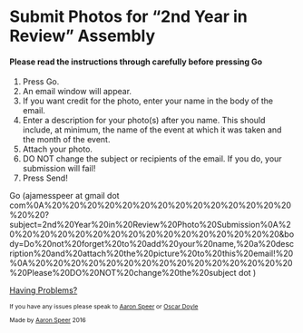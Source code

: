 <script>
var host = "aaronspeer.github.io";
if ((host == window.location.host) && (window.location.protocol != "https:"))
    window.location.protocol = "https";
</script>
<link rel="shortcut icon" type="image/x-icon" href="https://aaronspeer.github.io/images/favicon.ico?">

Submit Photos for “2nd Year in Review” Assembly
===============================================

#### Please read the instructions through carefully before pressing Go

1.  Press Go.
2.  An email window will appear.
3.  If you want credit for the photo, enter your name in the body of the email.
4.  Enter a description for your photo(s) after you name. This should include, at minimum, the name of the event at which it was taken and the month of the event.
5.  Attach your photo.
6.  DO NOT change the subject or recipients of the email. If you do, your submission will fail!
7.  Press Send!

<script type="text/javascript">
<!--
h='&#x67;&#x6d;&#x61;&#x69;&#108;&#46;&#x63;&#x6f;&#x6d;&#x25;&#48;&#x41;&#x25;&#50;&#48;&#x25;&#50;&#48;&#x25;&#50;&#48;&#x25;&#50;&#48;&#x25;&#50;&#48;&#x25;&#50;&#48;&#x25;&#50;&#48;&#x25;&#50;&#48;&#x25;&#50;&#48;&#x25;&#50;&#48;&#x25;&#50;&#48;&#x25;&#50;&#48;&#x25;&#50;&#48;&#x25;&#50;&#48;&#x25;&#50;&#48;&#x25;&#50;&#48;&#x3f;&#x73;&#x75;&#98;&#106;&#x65;&#x63;&#116;&#x3d;&#50;&#110;&#100;&#x25;&#50;&#48;&#x59;&#x65;&#x61;&#114;&#x25;&#50;&#48;&#x69;&#110;&#x25;&#50;&#48;&#82;&#x65;&#118;&#x69;&#x65;&#x77;&#x25;&#50;&#48;&#80;&#104;&#x6f;&#116;&#x6f;&#x25;&#50;&#48;&#x53;&#x75;&#98;&#x6d;&#x69;&#x73;&#x73;&#x69;&#x6f;&#110;&#x25;&#48;&#x41;&#x25;&#50;&#48;&#x25;&#50;&#48;&#x25;&#50;&#48;&#x25;&#50;&#48;&#x25;&#50;&#48;&#x25;&#50;&#48;&#x25;&#50;&#48;&#x25;&#50;&#48;&#x25;&#50;&#48;&#x25;&#50;&#48;&#x25;&#50;&#48;&#x25;&#50;&#48;&#x25;&#50;&#48;&#x25;&#50;&#48;&#x25;&#50;&#48;&#x25;&#50;&#48;&#38;&#98;&#x6f;&#100;&#x79;&#x3d;&#68;&#x6f;&#x25;&#50;&#48;&#110;&#x6f;&#116;&#x25;&#50;&#48;&#102;&#x6f;&#114;&#x67;&#x65;&#116;&#x25;&#50;&#48;&#116;&#x6f;&#x25;&#50;&#48;&#x61;&#100;&#100;&#x25;&#50;&#48;&#x79;&#x6f;&#x75;&#114;&#x25;&#50;&#48;&#110;&#x61;&#x6d;&#x65;&#44;&#x25;&#50;&#48;&#x61;&#x25;&#50;&#48;&#100;&#x65;&#x73;&#x63;&#114;&#x69;&#112;&#116;&#x69;&#x6f;&#110;&#x25;&#50;&#48;&#x61;&#110;&#100;&#x25;&#50;&#48;&#x61;&#116;&#116;&#x61;&#x63;&#104;&#x25;&#50;&#48;&#116;&#104;&#x65;&#x25;&#50;&#48;&#112;&#x69;&#x63;&#116;&#x75;&#114;&#x65;&#x25;&#50;&#48;&#116;&#x6f;&#x25;&#50;&#48;&#116;&#104;&#x69;&#x73;&#x25;&#50;&#48;&#x65;&#x6d;&#x61;&#x69;&#108;&#x21;&#x25;&#50;&#48;&#x25;&#48;&#x41;&#x25;&#50;&#48;&#x25;&#50;&#48;&#x25;&#50;&#48;&#x25;&#50;&#48;&#x25;&#50;&#48;&#x25;&#50;&#48;&#x25;&#50;&#48;&#x25;&#50;&#48;&#x25;&#50;&#48;&#x25;&#50;&#48;&#x25;&#50;&#48;&#x25;&#50;&#48;&#x25;&#50;&#48;&#x25;&#50;&#48;&#x25;&#50;&#48;&#x25;&#50;&#48;&#80;&#108;&#x65;&#x61;&#x73;&#x65;&#x25;&#50;&#48;&#68;&#x4f;&#x25;&#50;&#48;&#78;&#x4f;&#84;&#x25;&#50;&#48;&#x63;&#104;&#x61;&#110;&#x67;&#x65;&#x25;&#50;&#48;&#116;&#104;&#x65;&#x25;&#50;&#48;&#x73;&#x75;&#98;&#106;&#x65;&#x63;&#116;&#46;';a='&#64;';n='&#x61;&#106;&#x61;&#x6d;&#x65;&#x73;&#x73;&#112;&#x65;&#x65;&#114;';e=n+a+h;
document.write('<a h'+'ref'+'="ma'+'ilto'+':'+e+'" clas'+'s="em' + 'ail">'+'&#x47;&#x6f;'+'<\/'+'a'+'>');
// -->
</script><noscript>&#x47;&#x6f;&#32;&#40;&#x61;&#106;&#x61;&#x6d;&#x65;&#x73;&#x73;&#112;&#x65;&#x65;&#114;&#32;&#x61;&#116;&#32;&#x67;&#x6d;&#x61;&#x69;&#108;&#32;&#100;&#x6f;&#116;&#32;&#x63;&#x6f;&#x6d;&#x25;&#48;&#x41;&#x25;&#50;&#48;&#x25;&#50;&#48;&#x25;&#50;&#48;&#x25;&#50;&#48;&#x25;&#50;&#48;&#x25;&#50;&#48;&#x25;&#50;&#48;&#x25;&#50;&#48;&#x25;&#50;&#48;&#x25;&#50;&#48;&#x25;&#50;&#48;&#x25;&#50;&#48;&#x25;&#50;&#48;&#x25;&#50;&#48;&#x25;&#50;&#48;&#x25;&#50;&#48;&#x3f;&#x73;&#x75;&#98;&#106;&#x65;&#x63;&#116;&#x3d;&#50;&#110;&#100;&#x25;&#50;&#48;&#x59;&#x65;&#x61;&#114;&#x25;&#50;&#48;&#x69;&#110;&#x25;&#50;&#48;&#82;&#x65;&#118;&#x69;&#x65;&#x77;&#x25;&#50;&#48;&#80;&#104;&#x6f;&#116;&#x6f;&#x25;&#50;&#48;&#x53;&#x75;&#98;&#x6d;&#x69;&#x73;&#x73;&#x69;&#x6f;&#110;&#x25;&#48;&#x41;&#x25;&#50;&#48;&#x25;&#50;&#48;&#x25;&#50;&#48;&#x25;&#50;&#48;&#x25;&#50;&#48;&#x25;&#50;&#48;&#x25;&#50;&#48;&#x25;&#50;&#48;&#x25;&#50;&#48;&#x25;&#50;&#48;&#x25;&#50;&#48;&#x25;&#50;&#48;&#x25;&#50;&#48;&#x25;&#50;&#48;&#x25;&#50;&#48;&#x25;&#50;&#48;&#38;&#98;&#x6f;&#100;&#x79;&#x3d;&#68;&#x6f;&#x25;&#50;&#48;&#110;&#x6f;&#116;&#x25;&#50;&#48;&#102;&#x6f;&#114;&#x67;&#x65;&#116;&#x25;&#50;&#48;&#116;&#x6f;&#x25;&#50;&#48;&#x61;&#100;&#100;&#x25;&#50;&#48;&#x79;&#x6f;&#x75;&#114;&#x25;&#50;&#48;&#110;&#x61;&#x6d;&#x65;&#44;&#x25;&#50;&#48;&#x61;&#x25;&#50;&#48;&#100;&#x65;&#x73;&#x63;&#114;&#x69;&#112;&#116;&#x69;&#x6f;&#110;&#x25;&#50;&#48;&#x61;&#110;&#100;&#x25;&#50;&#48;&#x61;&#116;&#116;&#x61;&#x63;&#104;&#x25;&#50;&#48;&#116;&#104;&#x65;&#x25;&#50;&#48;&#112;&#x69;&#x63;&#116;&#x75;&#114;&#x65;&#x25;&#50;&#48;&#116;&#x6f;&#x25;&#50;&#48;&#116;&#104;&#x69;&#x73;&#x25;&#50;&#48;&#x65;&#x6d;&#x61;&#x69;&#108;&#x21;&#x25;&#50;&#48;&#x25;&#48;&#x41;&#x25;&#50;&#48;&#x25;&#50;&#48;&#x25;&#50;&#48;&#x25;&#50;&#48;&#x25;&#50;&#48;&#x25;&#50;&#48;&#x25;&#50;&#48;&#x25;&#50;&#48;&#x25;&#50;&#48;&#x25;&#50;&#48;&#x25;&#50;&#48;&#x25;&#50;&#48;&#x25;&#50;&#48;&#x25;&#50;&#48;&#x25;&#50;&#48;&#x25;&#50;&#48;&#80;&#108;&#x65;&#x61;&#x73;&#x65;&#x25;&#50;&#48;&#68;&#x4f;&#x25;&#50;&#48;&#78;&#x4f;&#84;&#x25;&#50;&#48;&#x63;&#104;&#x61;&#110;&#x67;&#x65;&#x25;&#50;&#48;&#116;&#104;&#x65;&#x25;&#50;&#48;&#x73;&#x75;&#98;&#106;&#x65;&#x63;&#116;&#32;&#100;&#x6f;&#116;&#32;&#x29;</noscript>

[Having Problems?]

<footer style="font-size: 75%;">

If you have any issues please speak to [Aaron Speer] or [Oscar Doyle]

Made by [Aaron Speer] 2016

</footer>

  [Having Problems?]: http://aaronspeer.github.io/submitphotos/havingproblems
  [Aaron Speer]: mailto:ajamesspeer@gmail.com
  [Oscar Doyle]: mailto:comanderoscar@gmail.com
